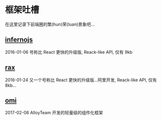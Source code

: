 # 框架吐槽

在这里记录下前端圈的繁(hun)荣(luan)景象吧...

## [infernojs](https://github.com/infernojs/inferno)

2016-01-06
号称比 React 更快的升级版, Reack-like API, 仅有 9kb

## [rax](https://github.com/alibaba/rax)

2016-01-24
又一个号称比 React 更快的升级版...阿里开发, Reack-like API, 仅有 8kb...

## [omi](https://github.com/AlloyTeam/omi)

2017-02-08
AlloyTeam 开发的轻量级的组件化框架
